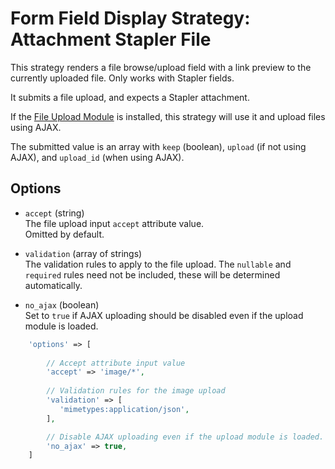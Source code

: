 # Form Field Display Strategy: Attachment Stapler File
 
This strategy renders a file browse/upload field with a link preview to the currently uploaded file. Only works with Stapler fields. 

It submits a file upload, and expects a Stapler attachment.

If the [File Upload Module](https://github.com/czim/laravel-cms-upload-module) is installed, this strategy will use it and upload files using AJAX.

The submitted value is an array with `keep` (boolean), `upload` (if not using AJAX), and `upload_id` (when using AJAX).


## Options

- `accept` (string)  
    The file upload input `accept` attribute value.  
    Omitted by default. 
    
- `validation` (array of strings)  
     The validation rules to apply to the file upload.
     The `nullable` and `required` rules need not be included, these will be determined automatically.
     
- `no_ajax` (boolean)  
    Set to `true` if AJAX uploading should be disabled even if the upload module is loaded.

 
 ```php
     'options' => [
     
         // Accept attribute input value
         'accept' => 'image/*',
         
         // Validation rules for the image upload
         'validation' => [
            'mimetypes:application/json',
         ],

         // Disable AJAX uploading even if the upload module is loaded.
         'no_ajax' => true,
     ]
 ```

